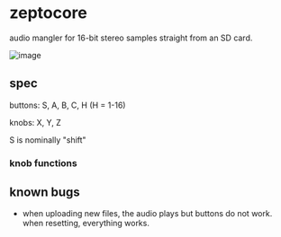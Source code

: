 # zeptocore

audio mangler for 16-bit stereo samples straight from an SD card.

![image](https://github.com/schollz/zeptocore/assets/6550035/1d834182-fea8-41aa-830a-b5a894e1f2a2)


## spec

buttons: S, A, B, C, H (H = 1-16)

knobs: X, Y, Z

S is nominally "shift"

### knob functions


## known bugs

- when uploading new files, the audio plays but buttons do not work. when resetting, everything works.